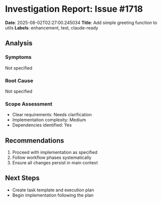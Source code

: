 # Investigation Report: Issue #1718

**Date**: 2025-08-02T02:27:00.245034
**Title**: Add simple greeting function to utils
**Labels**: enhancement, test, claude-ready

## Analysis

### Symptoms
Not specified

### Root Cause
Not specified

### Scope Assessment
- Clear requirements: Needs clarification
- Implementation complexity: Medium
- Dependencies identified: Yes

## Recommendations
1. Proceed with implementation as specified
2. Follow workflow phases systematically
3. Ensure all changes persist in main context

## Next Steps
- Create task template and execution plan
- Begin implementation following the plan
